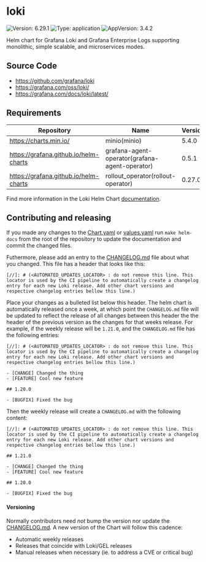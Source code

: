 # loki

![Version: 6.29.1](https://img.shields.io/badge/Version-6.29.1-informational?style=flat-square) ![Type: application](https://img.shields.io/badge/Type-application-informational?style=flat-square) ![AppVersion: 3.4.2](https://img.shields.io/badge/AppVersion-3.4.2-informational?style=flat-square)

Helm chart for Grafana Loki and Grafana Enterprise Logs supporting monolithic, simple scalable, and microservices modes.

## Source Code

* <https://github.com/grafana/loki>
* <https://grafana.com/oss/loki/>
* <https://grafana.com/docs/loki/latest/>

## Requirements

| Repository | Name | Version |
|------------|------|---------|
| https://charts.min.io/ | minio(minio) | 5.4.0 |
| https://grafana.github.io/helm-charts | grafana-agent-operator(grafana-agent-operator) | 0.5.1 |
| https://grafana.github.io/helm-charts | rollout_operator(rollout-operator) | 0.27.0 |

Find more information in the Loki Helm Chart [documentation](https://grafana.com/docs/loki/next/installation/helm).

## Contributing and releasing

If you made any changes to the [Chart.yaml](https://github.com/grafana/loki/blob/main/production/helm/loki/Chart.yaml) or [values.yaml](https://github.com/grafana/loki/blob/main/production/helm/loki/values.yaml) run `make helm-docs` from the root of the repository to update the documentation and commit the changed files.

Futhermore, please add an entry to the [CHANGELOG.md](./CHANGELOG.md) file about what you changed.  This file has a header that looks like this:

```
[//]: # (<AUTOMATED_UPDATES_LOCATOR> : do not remove this line. This locator is used by the CI pipeline to automatically create a changelog entry for each new Loki release. Add other chart versions and respective changelog entries bellow this line.)
````

Place your changes as a bulleted list below this header. The helm chart is automatically released once a week, at which point the `CHANGELOG.md` file will be updated to reflect the release of all changes between this header the the header of the previous version as the changes for that weeks release. For example, if the weekly release will be `1.21.0`, and the `CHANGELOG.md` file has the following entries:

```
[//]: # (<AUTOMATED_UPDATES_LOCATOR> : do not remove this line. This locator is used by the CI pipeline to automatically create a changelog entry for each new Loki release. Add other chart versions and respective changelog entries bellow this line.)

- [CHANGE] Changed the thing
- [FEATURE] Cool new feature

## 1.20.0

- [BUGFIX] Fixed the bug
```

Then the weekly release will create a `CHANGELOG.md` with the following content:
```
[//]: # (<AUTOMATED_UPDATES_LOCATOR> : do not remove this line. This locator is used by the CI pipeline to automatically create a changelog entry for each new Loki release. Add other chart versions and respective changelog entries bellow this line.)

## 1.21.0

- [CHANGE] Changed the thing
- [FEATURE] Cool new feature

## 1.20.0

- [BUGFIX] Fixed the bug
```

#### Versioning

Normally contributors need _not_ bump the version nor update the [CHANGELOG.md](https://github.com/grafana/loki/blob/main/production/helm/loki/CHANGELOG.md). A new version of the Chart will follow this cadence:
- Automatic weekly releases
- Releases that coincide with Loki/GEL releases
- Manual releases when necessary (ie. to address a CVE or critical bug)
